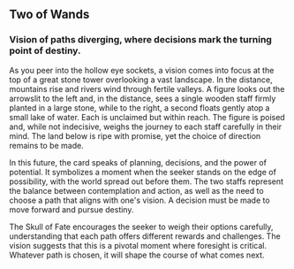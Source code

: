 ﻿## Two of Wands  
### Vision of paths diverging, where decisions mark the turning point of destiny.

As you peer into the hollow eye sockets, a vision comes into focus at the top of a great stone tower overlooking a vast landscape. In the distance, mountains rise and rivers wind through fertile valleys. A figure looks out the arrowslit to the left and, in the distance, sees a single wooden staff firmly planted in a large stone, while to the right, a second floats gently atop a small lake of water. Each is unclaimed but within reach. The figure is poised and, while not indecisive, weighs the journey to each staff carefully in their mind. The land below is ripe with promise, yet the choice of direction remains to be made.

In this future, the card speaks of planning, decisions, and the power of potential. It symbolizes a moment when the seeker stands on the edge of possibility, with the world spread out before them. The two staffs represent the balance between contemplation and action, as well as the need to choose a path that aligns with one's vision. A decision must be made to move forward and pursue destiny.

The Skull of Fate encourages the seeker to weigh their options carefully, understanding that each path offers different rewards and challenges. The vision suggests that this is a pivotal moment where foresight is critical. Whatever path is chosen, it will shape the course of what comes next.
